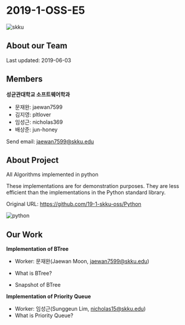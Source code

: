 # 2019-1-OSS-E5
![skku](https://ecostat.skku.edu/_res/board_new/img/board/article_no_img.png)
## About our Team
Last updated: 2019-06-03

## Members
**성균관대학교 소프트웨어학과**
- 문재완: jaewan7599
- 김지영: pltlover
- 임성근: nicholas369
- 배상준: jun-honey

Send email: <jaewan7599@skku.edu>
## About Project
All Algorithms implemented in python


These implementations are for demonstration purposes. They are less efficient than the implementations in the Python standard library.


Original URL: <https://github.com/19-1-skku-oss/Python>


![python](https://www.python.org/static/opengraph-icon-200x200.png)

## Our Work
**Implementation of BTree**
- Worker: 문재완(Jaewan Moon, <jaewan7599@skku.edu>)
- What is BTree?

- Snapshot of BTree

**Implementation of Priority Queue**
- Worker: 임성근(Sunggeun Lim, <nicholas15@skku.edu>)
- What is Priority Queue?
